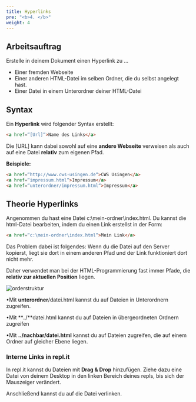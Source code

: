 ```yaml
---
title: Hyperlinks
pre: "<b>4. </b>"
weight: 4
---
```


## Arbeitsauftrag

Erstelle in deinem Dokument einen Hyperlink zu ...
  
  * Einer fremden Webseite
  * Einer anderen HTML-Datei im selben Ordner, die du selbst angelegt hast.
  * Einer Datei in einem Unterordner deiner HTML-Datei

## Syntax

Ein **Hyperlink** wird folgender Syntax erstellt:

```html 
<a href=“[Url]“>Name des Links</a>
```

Die [URL] kann dabei sowohl auf eine **andere Webseite** verweisen als auch auf eine Datei **relativ** zum eigenen Pfad. 

**Beispiele:**

```html
<a href=“http://www.cws-usingen.de“>CWS Usingen</a>
<a href=“impressum.html“>Impressum</a>
<a href=“unterordner/impressum.html“>Impressum</a>
```

## Theorie Hyperlinks

Angenommen du hast eine Datei c:\mein-ordner\index.html. Du kannst die html-Datei bearbeiten, indem du einen Link erstellst in der Form: 

```html
<a href=“c:\mein-ordner\index.html“>Mein Link</a> 
```

Das Problem dabei ist folgendes: Wenn du die Datei auf den Server kopierst, liegt sie dort in einem anderen Pfad und der Link funktioniert dort nicht mehr. 

Daher verwendet man bei der HTML-Programmierung fast immer Pfade, die **relativ zur aktuellen Position** liegen.

![orderstruktur](/html/ordnerstruktur.png)

•Mit **unterordner**/datei.html kannst du auf Dateien in Unterordnern zugreifen.

•Mit **../**datei.html kannst du auf Dateien in übergeordneten Ordnern zugreifen

•Mit **../nachbar/datei.html** kannst du auf Dateien zugreifen, die auf einem Ordner auf gleicher Ebene liegen.


### Interne Links in repl.it

In repl.it kannst du Dateien mit **Drag & Drop** hinzufügen. Ziehe dazu eine Datei von deinem Desktop in den linken Bereich deines repls, bis sich der Mauszeiger verändert.

Anschließend kannst du auf die Datei verlinken.